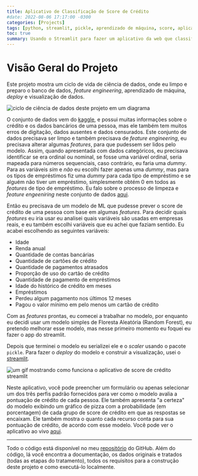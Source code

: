 ```yaml
---
title: Aplicativo de Classificação de Score de Crédito
#date: 2022-08-06 17:17:00 -0300
categories: [Projects]
tags: [python, streamlit, pickle, aprendizado de máquina, score, aplicativo, visualização de dados, ciência de dados, random forest]
toc: true
summary: Usando o Streamlit para fazer um aplicativo da web que classifica sua pontuação de crédito usando Python
---
```


# Visão Geral do Projeto

Este projeto mostra um ciclo de vida de ciência de dados, onde eu limpo e preparo o banco de dados, _feature engineering_, aprendizado de máquina, _deploy_ e visualização de dados.

![ciclo de ciência de dados deste projeto em um diagrama](https://ik.imagekit.io/devmedeiros/data-science-cycle_QZwyHaXsP.png?ik-sdk-version=javascript-1.4.3&updatedAt=1659975338736#center)

O conjunto de dados vem do [kaggle](https://www.kaggle.com/datasets/parisrohan/credit-score-classification?select=train.csv), e possui muitas informações sobre o crédito e os dados bancários de uma pessoa, mas ele também tem muitos erros de digitação, dados ausentes e dados censurados. Este conjunto de dados precisava ser limpo e também precisava de _feature engineering_, eu precisava alterar algumas _features_, para que pudessem ser lidos pelo modelo. Assim, quando apresentada com dados categóricos, eu precisava identificar se era ordinal ou nominal, se fosse uma variável ordinal, seria mapeada para números sequenciais, caso contrário, eu faria uma _dummy_. Para as variáveis ​​_sim_ e _não_ eu escolhi fazer apenas uma _dummy_, mas para os tipos de empréstimos fiz uma _dummy_ para cada tipo de empréstimo e se alguém não tiver um empréstimo, simplesmente obtém 0 em todos as _features_ de tipo de empréstimo. Eu falo sobre o processo de limpeza e _feature engeeniring_ neste conjunto de dados [aqui](/pt/post/data-cleaning-credit-score/).

Então eu precisava de um modelo de ML que pudesse prever o score de crédito de uma pessoa com base em algumas _features_. Para decidir quais _features_ eu iria usar eu analisei quais variáveis são usadas em empresas reais, e eu também escolhi variáveis que eu achei que faziam sentido. Eu acabei escolhendo as seguintes variáveis:

- Idade
- Renda anual
- Quantidade de contas bancárias
- Quantidade de cartões de crédito
- Quantidade de pagamentos atrasados
- Proporção de uso do cartão de crédito
- Quantidade de pagamento de empréstimos
- Idade do histórico de crédito em meses
- Empréstimos
- Perdeu algum pagamento nos últimos 12 meses
- Pagou o valor mínimo em pelo menos um cartão de crédito

Com as _features_ prontas, eu comecei a trabalhar no modelo, por enquanto eu decidi usar um modelo simples de Floresta Aleatória (Random Forest), eu pretendo melhorar esse modelo, mas nesse primeiro momento eu foquei eu fazer o app do streamlit.

Depois que terminei o modelo eu serializei ele e o _scaler_ usando o pacote `pickle`. Para fazer o _deploy_ do modelo e construir a visualização, usei o [streamlit](https://streamlit.io/).

![um gif mostrando como funciona o aplicativo de score de crédito streamlit](https://user-images.githubusercontent.com/33239902/183321842-be97fb04-f00b-4b62-8e6e-2b53d25335a0.gif)

Neste aplicativo, você pode preencher um formulário ou apenas selecionar um dos três perfis padrão fornecidos para ver como o modelo avalia a pontuação de crédito de cada pessoa. Ele também apresenta "a certeza" do modelo exibindo um gráfico de pizza com a probabilidade (em porcentagem) de cada grupo de score de crédito em que as respostas se encaixam. Ele também mostra o quanto cada recurso conta para sua pontuação de crédito, de acordo com esse modelo. Você pode ver o aplicativo ao vivo [aqui](https://devmedeiros-credit-score-classification-appstreamlit-app-fcakrl.streamlitapp.com/).

---

Todo o código está disponível no meu [repositório](https://github.com/devmedeiros/credit-score-classification-app) do GitHub. Além do código, lá você encontra a documentação, os dados originais e tratados (todas as etapas do tratamento), todos os requisitos para a construção deste projeto e como executá-lo localmente.